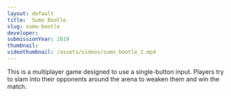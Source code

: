 ```yaml
---
layout: default
title:  Sumo Bootle
slug: sumo-bootle
developer: 
submissionYear: 2019
thumbnail: 
videothumbnail: /assets/videos/sumo_bootle_1.mp4
---
```

This is a multiplayer game designed to use a single-button input. Players try to slam into their opponents around the arena to weaken them and win the match.